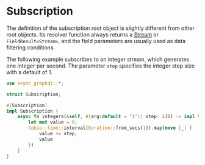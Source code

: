 # Subscription

The definition of the subscription root object is slightly different from other root objects. Its resolver function always returns a [Stream](https://docs.rs/futures-core/~0.3/futures_core/stream/trait.Stream.html) or `FieldResult<Stream>`, and the field parameters are usually used as data filtering conditions.

The following example subscribes to an integer stream, which generates one integer per second. The parameter `step` specifies the integer step size with a default of 1.

```rust
use async_graphql::*;

struct Subscription;

#[Subscription]
impl Subscription {
    async fn integers(&self, #[arg(default = "1")] step: i32) -> impl Stream<Item = i32> {
        let mut value = 0;
        tokio::time::interval(Duration::from_secs(1)).map(move |_| {
            value += step;
            value
        })
    }
}
```
